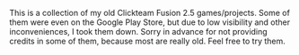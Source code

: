This is a collection of my old Clickteam Fusion 2.5 games/projects. Some of them were even on the Google Play Store, but due to low visibility and other inconveniences, I took them down. Sorry in advance for not providing credits in some of them, because most are really old. Feel free to try them.
